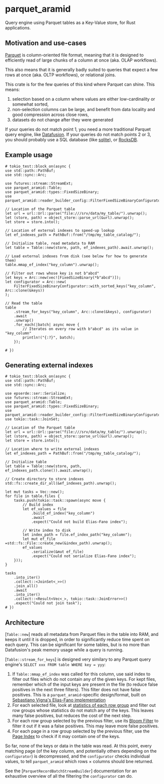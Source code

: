 # parquet_aramid

Query engine using Parquet tables as a Key-Value store, for Rust applications.

## Motivation and use-cases

[Parquet](https://parquet.apache.org/) is column-oriented file format, meaning
that it is designed to efficiently read of large chunks of a column at once
(aka. OLAP workflows).

This also means that it is generally badly suited to queries that expect a few
rows at once (aka. OLTP workflows), or relational joins.

This crate is for the few queries of this kind where Parquet can shine.
This means:

1. selection based on a column where values are either low-cardinality or
   somewhat sorted,
2. non-selection columns can be large, and benefit from data locality and
   good compression across close rows,
3. datasets do not change after they were generated

If your queries do not match point 1, you need a more traditional Parquet
query engine, like [Datafusion](https://datafusion.apache.org/).
If your queries do not match points 2 or 3, you should probably use a
SQL database (like [sqlite](https://www.sqlite.org/)), or
[RocksDB](https://rocksdb.org/).

## Example usage

```rust,no_run
# tokio_test::block_on(async {
use std::path::PathBuf;
use std::sync::Arc;

use futures::stream::StreamExt;
use parquet_aramid::Table;
use parquet_aramid::types::FixedSizeBinary;
use parquet_aramid::reader_builder_config::FilterFixedSizeBinaryConfigurator;

// Location of the Parquet table
let url = url::Url::parse("file:///srv/data/my_table/").unwrap();
let (store, path) = object_store::parse_url(&url).unwrap();
let store = store.into();

// Location of external indexes to speed-up lookup
let ef_indexes_path = PathBuf::from("/tmp/my_table_catalog/");

// Initialize table, read metadata to RAM
let table = Table::new(store, path, ef_indexes_path).await.unwrap();

// Load external indexes from disk (see below for how to generate them)
table.mmap_ef_index("key_column").unwrap();

// Filter out rows whose key is not b"abcd"
let keys = Arc::new(vec![FixedSizeBinary(*b"abcd")]);
let configurator = Arc::new(
    FilterFixedSizeBinaryConfigurator::with_sorted_keys("key_column", Arc::clone(&keys))
);

// Read the table
table
    .stream_for_keys("key_column", Arc::clone(&keys), configurator)
    .await
    .unwrap()
    .for_each(|batch| async move {
        // Iterates on every row with b"abcd" as its value in "key_column"
        println!("{:?}", batch);
    });

# })
```

## Generating external indexes

```rust,no_run
# tokio_test::block_on(async {
use std::path::PathBuf;
use std::sync::Arc;

use epserde::ser::Serialize;
use futures::stream::StreamExt;
use parquet_aramid::Table;
use parquet_aramid::types::FixedSizeBinary;
use parquet_aramid::reader_builder_config::FilterFixedSizeBinaryConfigurator;
use tokio::task::JoinSet;

// Location of the Parquet table
let url = url::Url::parse("file:///srv/data/my_table/").unwrap();
let (store, path) = object_store::parse_url(&url).unwrap();
let store = store.into();

// Location where to write external indexes
let ef_indexes_path = PathBuf::from("/tmp/my_table_catalog/");

// Initialize table
let table = Table::new(store, path, ef_indexes_path.clone()).await.unwrap();

// Create directory to store indexes
std::fs::create_dir_all(&ef_indexes_path).unwrap();

let mut tasks = Vec::new();
for file in table.files {
    tasks.push(tokio::task::spawn(async move {
        // Build index
        let ef_values = file
            .build_ef_index("key_column")
            .await
            .expect("Could not build Elias-Fano index");

        // Write index to disk
        let index_path = file.ef_index_path("key_column");
        let mut ef_file =std::fs::File::create_new(&index_path).unwrap();
        ef_values
            .serialize(&mut ef_file)
            .expect("Could not serialize Elias-Fano index");
    }));
}

tasks
    .into_iter()
    .collect::<JoinSet<_>>()
    .join_all()
    .await
    .into_iter()
    .collect::<Result<Vec<_>, tokio::task::JoinError>>()
    .expect("Could not join task");
# })
```

## Architecture

[`Table::new`] reads all metadata from Parquet files in the table into RAM,
and keeps it until it is dropped, in order to significantly reduce time
spent on each query.
This can be significant for some tables, but is no more than Datafusion's peak
memory usage while a query is running.

[`Table::stream_for_keys`] is designed very similary to any Parquet query
engine's `SELECT xxx FROM table WHERE key = yyy`:

1. If `Table::mmap_ef_index` was called for this column, use said index to
   filter out files which do not contain any of the given keys.
   For kept files, remember which of the input keys are present in the file
   (to reduce false positives in the next three filters).
   This filter does not have false positives.
   This is a `parquet_aramid`-specific design/format, built on
   [Sebastiano Vigna's Elias-Fano implementation](https://docs.rs/sux/latest/sux/dict/elias_fano/struct.EliasFano.html)
2. For each selected file, look at
   [statistics of each row group](https://parquet.apache.org/docs/file-format/metadata/)
   and filter out row groups whose statistics do not match any of the keys.
   This leaves many false positives, but reduces the cost of the next step.
3. For each row group selected by the previous filter, use its
   [Bloom Filter](https://parquet.apache.org/docs/file-format/bloomfilter/) to
   filter it out if it was a false positives.
   This may leave more false positives.
4. For each page in a row group selected by the previous filter, use the
   [Page Index](https://parquet.apache.org/docs/file-format/pageindex/) to
   check if it may contain one of the keys.

So far, none of the keys or data in the table was read.
At this point, every matching page (of the key column, and potentially others
depending on the `configurator`) is decompressed, and the `configurator`
checks individual values, to tell `parquet_aramid` which rows × columns should
bne returned.

See the [`ParquetRecordBatchStreamBuilder`] documentation for an exhaustive
overview of all the filtering the `configurator` can do.
